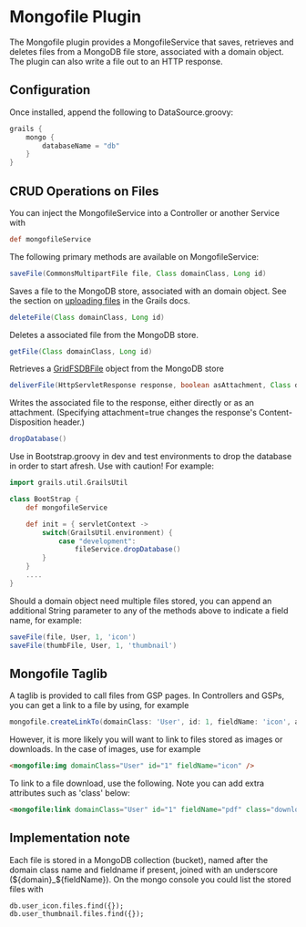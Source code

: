 Mongofile Plugin
================

The Mongofile plugin provides a MongofileService that saves, retrieves and deletes files from a MongoDB file store, associated with a domain object. The plugin can also write a file out to an HTTP response. 

Configuration
-------------

Once installed, append the following to DataSource.groovy:

```groovy
grails {
    mongo {
        databaseName = "db"
    }
}
```

CRUD Operations on Files
------------------------

You can inject the MongofileService into a Controller or another Service with

```groovy
def mongofileService
```

The following primary methods are available on MongofileService:

```groovy
saveFile(CommonsMultipartFile file, Class domainClass, Long id)
```
Saves a file to the MongoDB store, associated with an domain object. See the section on [uploading files](http://grails.org/doc/2.0.x/guide/theWebLayer.html#uploadingFiles) in the Grails docs.

```groovy
deleteFile(Class domainClass, Long id)
```
Deletes a associated file from the MongoDB store.

```groovy
getFile(Class domainClass, Long id)
```
Retrieves a [GridFSDBFile](http://api.mongodb.org/java/current/com/mongodb/gridfs/GridFSDBFile.html) object from the MongoDB store

```groovy
deliverFile(HttpServletResponse response, boolean asAttachment, Class domainClass, Long id)
```
Writes the associated file to the response, either directly or as an attachment. (Specifying attachment=true changes the response's Content-Disposition header.)

```groovy
dropDatabase()
```
Use in Bootstrap.groovy in dev and test environments to drop the database in order to start afresh. Use with caution! For example:

```groovy
import grails.util.GrailsUtil

class BootStrap {
    def mongofileService

    def init = { servletContext ->
        switch(GrailsUtil.environment) {
            case "development":
                fileService.dropDatabase()
        }
    }
	....
}
```

Should a domain object need multiple files stored, you can append an additional String parameter to any of the methods above to indicate a field name, for example:

```groovy
saveFile(file, User, 1, 'icon')
saveFile(thumbFile, User, 1, 'thumbnail')
```

Mongofile Taglib
----------------

A taglib is provided to call files from GSP pages. In Controllers and GSPs, you can get a link to a file by using, for example

```groovy
mongofile.createLinkTo(domainClass: 'User', id: 1, fieldName: 'icon', attachment: true)
```

However, it is more likely you will want to link to files stored as images or downloads. In the case of images, use for example

```html
<mongofile:img domainClass="User" id="1" fieldName="icon" />
```

To link to a file download, use the following. Note you can add extra attributes such as 'class' below:

```html
<mongofile:link domainClass="User" id="1" fieldName="pdf" class="download-pdf" />
```

Implementation note
-------------------

Each file is stored in a MongoDB collection (bucket), named after the domain class name and fieldname if present, joined with an underscore (${domain}_${fieldName}). On the mongo console you could list the stored files with 

```
db.user_icon.files.find({});
db.user_thumbnail.files.find({});
```
